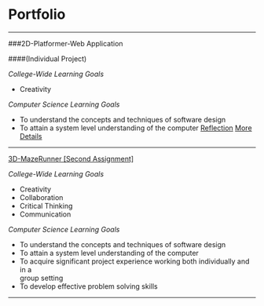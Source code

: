 # Portfolio


***

###2D-Platformer-Web Application 

####(Individual Project)

*College-Wide Learning Goals*

+ Creativity
 
 *Computer Science Learning Goals* 
 
+ To	understand	the	concepts	and	techniques	of software	design
+ To	attain	a	system	level	understanding	of	the	computer
[Reflection](https://github.com/heytoshi/2D-Platformer/blob/master/PORTFOLIO.md)
[More Details](https://github.com/heytoshi/2D-Platformer/blob/master/README.md)

***

[3D-MazeRunner [Second Assignment]](https://github.com/heytoshi/2D-Platformer)

*College-Wide Learning Goals*

+ Creativity
+ Collaboration
+ Critical Thinking
+ Communication

 *Computer Science Learning Goals* 
 
+ To	understand	the	concepts	and	techniques	of software	design
+ To	attain	a	system	level	understanding	of	the	computer
+ To	acquire	significant	project	experience	working	both	individually	and	in	a	
 group	setting
+ To	develop	effective	problem	solving	skills

***
